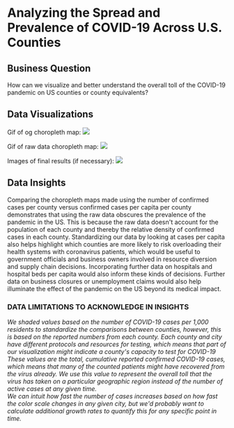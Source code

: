 # Analyzing the Spread and Prevalence of COVID-19 Across U.S. Counties

## Business Question
How can we visualize and better understand the overall toll of the COVID-19 pandemic on US counties or county equivalents?

## Data Visualizations
Gif of og choropleth map: ![](Images/)

Gif of raw data choropleth map: ![](Images/)

Images of final results (if necessary): ![](Images/)

## Data Insights
Comparing the choropleth maps made using the number of confirmed cases per county versus confirmed cases per capita per county demonstrates that using the raw data obscures the prevalence of the pandemic in the US. This is because the raw data doesn't account for the population of each county and thereby the relative density of confirmed cases in each county.  Standardizing our data by looking at cases per capita also helps highlight which counties are more likely to risk overloading their health systems with coronavirus patients, which would be useful to government officials and business owners involved in resource diversion and supply chain decisions. Incorporating further data on hospitals and hospital beds per capita would also inform these kinds of decisions. Further data on business closures or unemployment claims would also help illuminate the effect of the pandemic on the US beyond its medical impact.

### DATA LIMITATIONS TO ACKNOWLEDGE IN INSIGHTS
_We shaded values based on the number of COVID-19 cases per 1,000 residents to standardize the comparisons between counties, however, this is based on the reported numbers from each county. Each county and city have different protocols and resources for testing, which means that part of our visualization might indicate a county's capacity to test for COVID-19
These values are the total, cumulative reported confirmed COVID-19 cases, which means that many of the counted patients might have recovered from the virus already. We use this value to represent the overall toll that the virus has taken on a particular geographic region instead of the number of active cases at any given time.  
We can intuit how fast the number of cases increases based on how fast the color scale changes in any given city, but we'd probably want to calculate additional growth rates to quantify this for any specific point in time._

